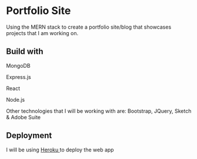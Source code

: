 # Portfolio Site

Using the MERN stack to create a portfolio site/blog that showcases projects that I am working on.



## Build with

MongoDB

Express.js

React

Node.js

Other technologies that I will be working with are: Bootstrap, JQuery, Sketch & Adobe Suite

## Deployment

I will be using [Heroku ](https://www.heroku.com) to deploy the web app
